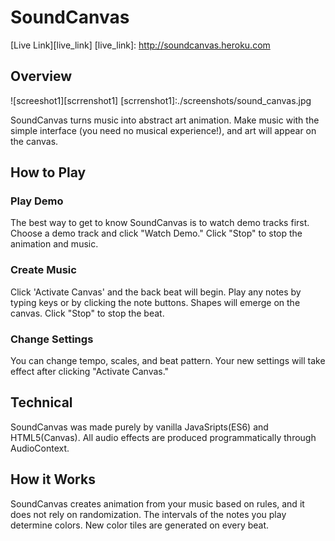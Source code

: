 # SoundCanvas
[Live Link][live_link]
[live_link]: http://soundcanvas.heroku.com

## Overview
![screeshot1][scrrenshot1]
[scrrenshot1]:./screenshots/sound_canvas.jpg

SoundCanvas turns music into abstract art animation. Make music with the simple interface (you need no musical experience!), and art will appear on the canvas.

## How to Play
### Play Demo
The best way to get to know SoundCanvas is to watch demo tracks first. Choose a demo track and click "Watch Demo." Click "Stop" to stop the animation and music.
### Create Music
Click 'Activate Canvas' and the back beat will begin. Play any notes by typing keys or by clicking the note buttons. Shapes will emerge on the canvas. Click "Stop" to stop the beat.
### Change Settings
You can change tempo, scales, and beat pattern. Your new settings will take effect after clicking "Activate Canvas."



## Technical
SoundCanvas was made purely by vanilla JavaSripts(ES6) and HTML5(Canvas). All audio effects are produced programmatically through AudioContext.

## How it Works
SoundCanvas creates animation from your music based on rules, and it does not rely on randomization. The intervals of the notes you play determine colors. New color tiles are generated on every beat.
